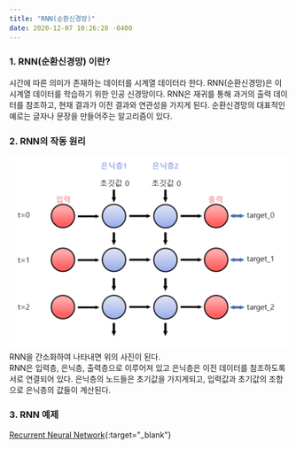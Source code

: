```yaml
---
title: "RNN(순환신경망)"
date: 2020-12-07 10:26:28 -0400
---
```


### 1. RNN(순환신경망) 이란?
시간에 따른 의미가 존재하는 데이터를 시계열 데이터라 한다. RNN(순환신경망)은 이 시계열 데이터를 학습하기 위한 인공 신경망이다. RNN은 재귀를 통해 과거의 출력 데이터를 참조하고, 현재 결과가 이전 결과와 연관성을 가지게 된다. 
순환신경망의 대표적인 예로는 글자나 문장을 만들어주는 알고리즘이 있다.

### 2. RNN의 작동 원리
![RNN1](https://github.com/20-2-SKKU-OSS/2020-2-OSS-10/blob/main/assets/img/RNN/RNN1.png?raw=true)    
RNN을 간소화하여 나타내면 위의 사진이 된다.  
RNN은 입력층, 은닉층, 출력층으로 이루어져 있고 은닉층은 이전 데이터를 참조하도록 서로 연결되어 있다. 은닉층의 노드들은 초기값을 가지게되고, 입력값과 초기값의 조합으로 은닉층의 값들이 계산된다.

### 3. RNN 예제
[Recurrent Neural Network](https://github.com/20-2-SKKU-OSS/2020-2-OSS-10/tree/main/tutorials/02-intermediate/recurrent_neural_network){:target="_blank"}
